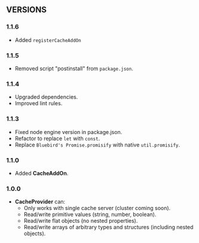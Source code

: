 ## VERSIONS

### 1.1.6
- Added `registerCacheAddOn`

### 1.1.5
- Removed script "postinstall" from `package.json`.

### 1.1.4
- Upgraded dependencies.
- Improved lint rules.

### 1.1.3
- Fixed node engine version in package.json.
- Refactor to replace `let` with `const`.
- Replace `Bluebird's Promise.promisify` with native `util.promisify`.

### 1.1.0
  - Added **CacheAddOn**.

### 1.0.0
* **CacheProvider** can:
  - Only works with single cache server (cluster coming soon).
  - Read/write primitive values (string, number, boolean).
  - Read/write flat objects (no nested properties).
  - Read/write arrays of arbitrary types and structures (including nested objects).
